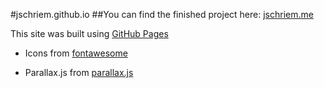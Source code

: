 #jschriem.github.io
##You can find the finished project here: [jschriem.me](https://jschriem.me)

This site was built using [GitHub Pages](https://pages.github.com/)

- Icons from [fontawesome](https://fontawesome.com/)

- Parallax.js from [parallax.js](http://pixelcog.github.io/parallax.js/)
